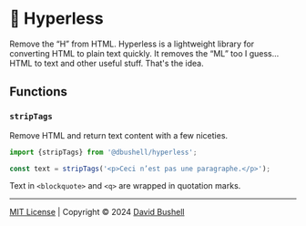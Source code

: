 # 🧼 Hyperless

Remove the “H” from HTML. Hyperless is a lightweight library for converting HTML to plain text quickly. It removes the “ML” too I guess... HTML to text and other useful stuff. That's the idea.

## Functions

### `stripTags`

Remove HTML and return text content with a few niceties.

```javascript
import {stripTags} from '@dbushell/hyperless';

const text = stripTags('<p>Ceci n’est pas une paragraphe.</p>');
```

Text in `<blockquote>` and `<q>` are wrapped in quotation marks.

* * *

[MIT License](/LICENSE) | Copyright © 2024 [David Bushell](https://dbushell.com)
